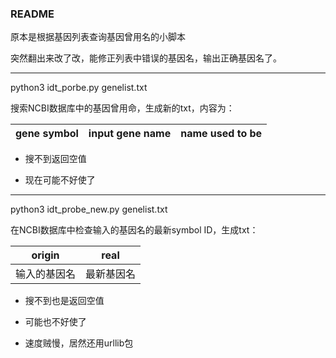 ### README

原本是根据基因列表查询基因曾用名的小脚本

突然翻出来改了改，能修正列表中错误的基因名，输出正确基因名了。

---
python3 idt_porbe.py genelist.txt

搜索NCBI数据库中的基因曾用命，生成新的txt，内容为：

| gene symbol | input gene name | name used to be |
| ----------- | --------------- | --------------- |

* 搜不到返回空值

* 现在可能不好使了

---

python3 idt_probe_new.py genelist.txt

在NCBI数据库中检查输入的基因名的最新symbol ID，生成txt：

| origin | real|
| ------ | --- |
| 输入的基因名 | 最新基因名|

* 搜不到也是返回空值

* 可能也不好使了

* 速度贼慢，居然还用urllib包

